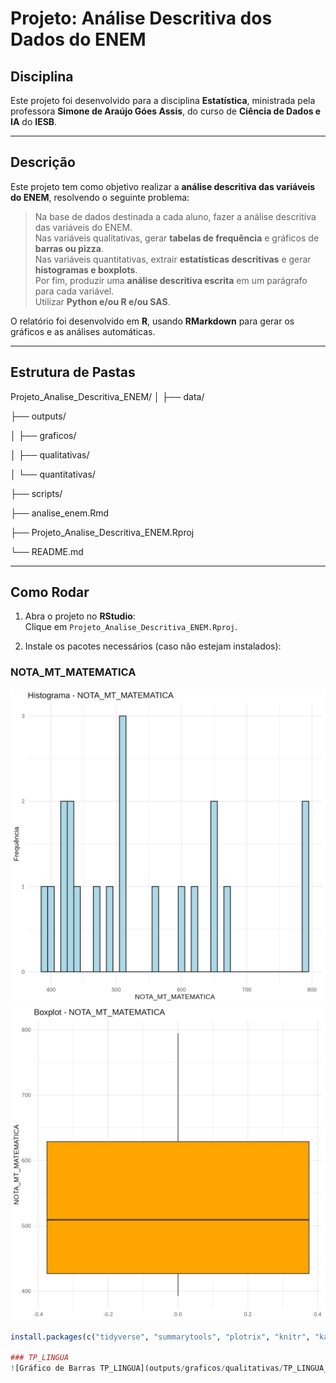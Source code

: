 # Projeto: Análise Descritiva dos Dados do ENEM

## Disciplina
Este projeto foi desenvolvido para a disciplina **Estatística**, ministrada pela professora **Simone de Araújo Góes Assis**, do curso de **Ciência de Dados e IA** do **IESB**.

---

## Descrição
Este projeto tem como objetivo realizar a **análise descritiva das variáveis do ENEM**, resolvendo o seguinte problema:

> Na base de dados destinada a cada aluno, fazer a análise descritiva das variáveis do ENEM.  
> Nas variáveis qualitativas, gerar **tabelas de frequência** e gráficos de **barras ou pizza**.  
> Nas variáveis quantitativas, extrair **estatísticas descritivas** e gerar **histogramas e boxplots**.  
> Por fim, produzir uma **análise descritiva escrita** em um parágrafo para cada variável.  
> Utilizar **Python e/ou R e/ou SAS**.

O relatório foi desenvolvido em **R**, usando **RMarkdown** para gerar os gráficos e as análises automáticas.  

---

## Estrutura de Pastas

Projeto_Analise_Descritiva_ENEM/
│
├── data/ 

├── outputs/ 

│ ├── graficos/

│ ├── qualitativas/

│ └── quantitativas/

├── scripts/ 

├── analise_enem.Rmd 

├── Projeto_Analise_Descritiva_ENEM.Rproj

└── README.md 


---

## Como Rodar

1. Abra o projeto no **RStudio**:  
   Clique em `Projeto_Analise_Descritiva_ENEM.Rproj`.

2. Instale os pacotes necessários (caso não estejam instalados):

### NOTA_MT_MATEMATICA
![Histograma NOTA_MT_MATEMATICA](outputs/graficos/quantitativas/NOTA_MT_MATEMATICA_histograma.png)
![Boxplot NOTA_MT_MATEMATICA](outputs/graficos/quantitativas/NOTA_MT_MATEMATICA_boxplot.png)

```r
install.packages(c("tidyverse", "summarytools", "plotrix", "knitr", "kableExtra", "readxl"))

### TP_LINGUA
![Gráfico de Barras TP_LINGUA](outputs/graficos/qualitativas/TP_LINGUA_barras.png)




